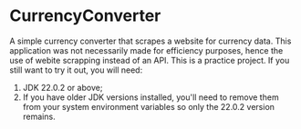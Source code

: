 # CurrencyConverter
A simple currency converter that scrapes a website for currency data.
This application was not necessarily made for efficiency purposes, hence the use of webite scrapping instead of an API. This is a practice project.
If you still want to try it out, you will need:
  1. JDK 22.0.2 or above;
  2. If you have older JDK versions installed, you'll need to remove them from your system environment variables so only the 22.0.2 version remains.

